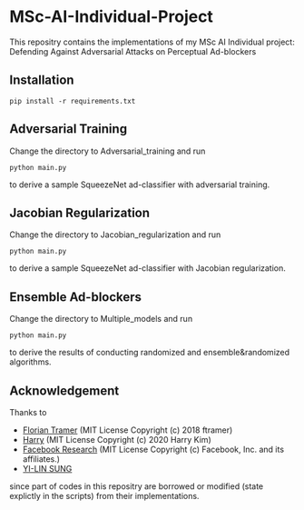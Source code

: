 # MSc-AI-Individual-Project
This repositry contains the implementations of my MSc AI Individual project: Defending Against Adversarial Attacks on Perceptual Ad-blockers

## Installation
```
pip install -r requirements.txt
```
## Adversarial Training
Change the directory to Adversarial_training and run
```
python main.py
```
to derive a sample SqueezeNet ad-classifier with adversarial training.
## Jacobian Regularization
Change the directory to Jacobian_regularization and run
```
python main.py
```
to derive a sample SqueezeNet ad-classifier with Jacobian regularization.
## Ensemble Ad-blockers
Change the directory to Multiple_models and run
```
python main.py
```
to derive the results of conducting randomized and ensemble&randomized algorithms.
## Acknowledgement
Thanks to 

* [Florian Tramer](https://github.com/ftramer/ad-versarial) (MIT License Copyright (c) 2018 ftramer) 
* [Harry](https://github.com/Harry24k/adversarial-attacks-pytorch) (MIT License Copyright (c) 2020 Harry Kim)
* [Facebook Research](https://github.com/facebookresearch/jacobian_regularizer) (MIT License Copyright (c) Facebook, Inc. and its affiliates.)
* [YI-LIN SUNG](https://github.com/louis2889184/pytorch-adversarial-training)

since part of codes in this repositry are borrowed or modified (state explictly in the scripts) from their implementations.
